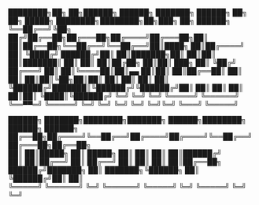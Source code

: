 ████████╗██╗   ██╗██████╗  ██████╗ ███████╗ ██████╗ ██╗   ██╗ █████╗ ████████╗████████╗██╗███╗   ██╗ ██████╗ 
╚══██╔══╝╚██╗ ██╔╝██╔══██╗██╔═══██╗██╔════╝██╔═══██╗██║   ██║██╔══██╗╚══██╔══╝╚══██╔══╝██║████╗  ██║██╔════╝ 
   ██║    ╚████╔╝ ██████╔╝██║   ██║███████╗██║   ██║██║   ██║███████║   ██║      ██║   ██║██╔██╗ ██║██║  ███╗
   ██║     ╚██╔╝  ██╔═══╝ ██║   ██║╚════██║██║▄▄ ██║██║   ██║██╔══██║   ██║      ██║   ██║██║╚██╗██║██║   ██║
   ██║      ██║   ██║     ╚██████╔╝███████║╚██████╔╝╚██████╔╝██║  ██║   ██║      ██║   ██║██║ ╚████║╚██████╔╝
   ╚═╝      ╚═╝   ╚═╝      ╚═════╝ ╚══════╝ ╚══▀▀═╝  ╚═════╝ ╚═╝  ╚═╝   ╚═╝      ╚═╝   ╚═╝╚═╝  ╚═══╝ ╚═════╝ 
                                                                                                             
██████╗ ███████╗████████╗███████╗ ██████╗████████╗ ██████╗ ██████╗                                           
██╔══██╗██╔════╝╚══██╔══╝██╔════╝██╔════╝╚══██╔══╝██╔═══██╗██╔══██╗                                          
██║  ██║█████╗     ██║   █████╗  ██║        ██║   ██║   ██║██████╔╝                                          
██║  ██║██╔══╝     ██║   ██╔══╝  ██║        ██║   ██║   ██║██╔══██╗                                          
██████╔╝███████╗   ██║   ███████╗╚██████╗   ██║   ╚██████╔╝██║  ██║                                          
╚═════╝ ╚══════╝   ╚═╝   ╚══════╝ ╚═════╝   ╚═╝    ╚═════╝ ╚═╝  ╚═╝                                          
